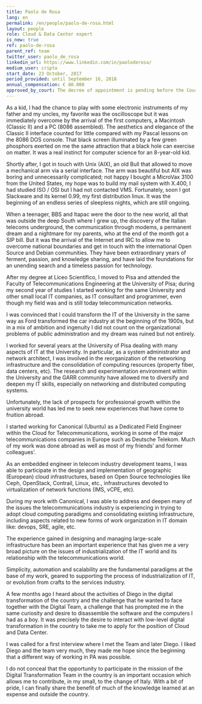 ```yaml
---
title: Paolo de Rosa
lang: en
permalink: /en/people/paolo-de-rosa.html
layout: people
role: Cloud & Data Center expert 
is_new: true
ref: paolo-de-rosa
parent_ref: team
twitter_user: paolo_de_rosa 
linkedin_url: https://www.linkedin.com/in/paoloderosa/
medium_user: cripto
start_date: 23 October, 2017
period_provided: until September 16, 2018
annual_compensation: € 80.000
approved_by_court: The decree of appointment is pending before the Court of Auditors
---
```


As a kid, I had the chance to play with some electronic instruments of my
father and my uncles, my favorite was the oscilloscope but it was immediately
overcome by the arrival of the first computers, a Macintosh (Classic II) and a
PC (8086 assembled).  The aesthetics and elegance of the Classic II interface
counted for little compared with my Pascal lessons on the 8086 DOS console.
That black screen illuminated by a few green phosphors exerted on me the same
attraction that a black hole can exercise on matter. It was a real instinct for
computer science for an 8-year-old kid.

Shortly after, I got in touch with Unix (AIX), an old Bull that allowed to move
a mechanical arm via a serial interface. The arm was beautiful but AIX was
boring and unnecessarily complicated; not happy I bought a MicroVax 3100 from
the United States, my hope was to build my mail system with X.400, I had
studied ISO / OSI but I had not contacted VMS. Fortunately, soon I got
Slackware and its kernel 0.99, my first distribution linux. It was the
beginning of an endless series of sleepless nights, which are still ongoing.


When a teenager, BBS and Itapac were the door to the new world, all that was
outside the deep South where I grew up, the discovery of the Italian telecoms
underground, the communication  through modems, a permanent dream and a
nightmare for my parents, who at the end of the month got a SIP bill. But it
was the arrival of the Internet and IRC to allow me to overcome national
boundaries and get in touch with the international Open Source and Debian
communities. They have been extraordinary years of ferment, passion, and
knowledge sharing, and have laid the foundations for an unending search and a
timeless passion for technology.

After my degree at Liceo Scientifico, I moved to Pisa and attended the Faculty
of Telecommunications Engineering at the University of Pisa; during my second
year of studies I started working for the same University and other small local
IT companies, as IT consultant and programmer, even though my field was  and is
still today telecommunication networks.

I was convinced that I could transform the IT of the University in the same way
as Ford transformed the car industry at the beginning of the 1900s, but in a
mix of ambition and ingenuity I did not count on the organizational problems of
public administration and my dream  was ruined but not entirely.

I worked for several years at the University of Pisa dealing with many aspects
of IT at the University. In particular, as a system administrator and network
architect, I was involved in the reorganization of the networking
infrastructure and the consolidation of computing resources (property fiber,
data centers, etc). The research and experimentation environment within the
University and the GARR community have allowed me to diversify and deepen my IT
skills, especially on networking and distributed computing systems.

Unfortunately, the lack of prospects for professional growth within the
university world has led me to seek new experiences that have come to fruition
abroad.

I started working for Canonical (Ubuntu) as a Dedicated Field Engineer within
the Cloud for Telecommunications, working in some of the major
telecommunications companies in Europe such as Deutsche Telekom. Much of my
work was done abroad as well as most of my friends’ and former colleagues’.

As an embedded engineer in telecom industry development teams, I was able to
participate in the design and implementation of geographic (European) cloud
infrastructures, based on Open Source technologies like Ceph, OpenStack,
Contrail, Linux, etc., infrastructures devoted to virtualization of network
functions (IMS, vCPE, etc).

During my work with Canonical, I was able to address and deepen many of the
issues the telecommunications industry is experiencing in trying to adopt cloud
computing paradigms and consolidating existing infrastructure, including
aspects related to new forms of work organization in IT domain like: devops,
SRE, agile, etc.

The experience gained in designing and managing large-scale infrastructure has
been an important experience that has given me a very broad picture on the
issues of industrialization of the IT world and its relationship with the
telecommunications world.

Simplicity, automation and scalability are the fundamental paradigms at the
base of my work, geared to supporting the process of industrialization of IT,
or evolution from crafts to the services industry.

A few months ago I heard about the activities of Diego in the digital
transformation of the country and the challenge that he wanted to face together
with the Digital Team, a challenge that has prompted me in the same curiosity
and desire to disassemble the software and the computers I had as a boy. It was
precisely the desire to interact with low-level digital transformation in the
country to take me to apply for the position of Cloud and Data Center.

I was called for a first interview where I met the Team and later Diego. I
liked Diego and the team very much, they made me hope since the beginning that
a different way of working in PA was possible. 

I do not conceal that the opportunity to participate in the mission of the
Digital Transformation Team in the country is an important occasion  which
allows me to contribute, in my small, to the change of Italy. With a bit of
pride, I can finally share the benefit of much of the knowledge learned at an
expense and outside the country.

